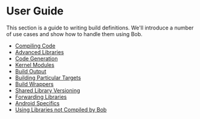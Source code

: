# User Guide

This section is a guide to writing build definitions. We'll introduce
a number of use cases and show how to handle them using Bob.

- [Compiling Code](libraries_1.md)
- [Advanced Libraries](libraries_2.md)
- [Code Generation](code_generation.md)
- [Kernel Modules](kernel_modules.md)
- [Build Output](build_output.md)
- [Building Particular Targets](aliases.md)
- [Build Wrappers](wrappers.md)
- [Shared Library Versioning](versioning.md)
- [Forwarding Libraries](forwarding.md)
- [Android Specifics](android.md)
- [Using Libraries not Compiled by Bob](libraries_3.md)
